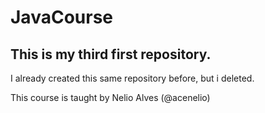 # JavaCourse

This is my third first repository.
-----------------------------------------
I already created this same repository before, but i deleted.

This course is taught by Nelio Alves (@acenelio)
